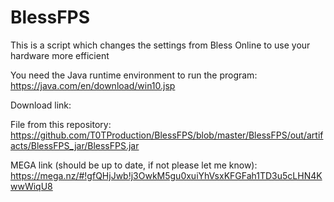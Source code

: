 # BlessFPS
This is a script which changes the settings from Bless Online to use your hardware more efficient

You need the Java runtime environment to run the program: https://java.com/en/download/win10.jsp

Download link:

File from this repository: https://github.com/T0TProduction/BlessFPS/blob/master/BlessFPS/out/artifacts/BlessFPS_jar/BlessFPS.jar

MEGA link (should be up to date, if not please let me know): https://mega.nz/#!gfQHjJwb!j3OwkM5gu0xuiYhVsxKFGFah1TD3u5cLHN4KwwWiqU8
